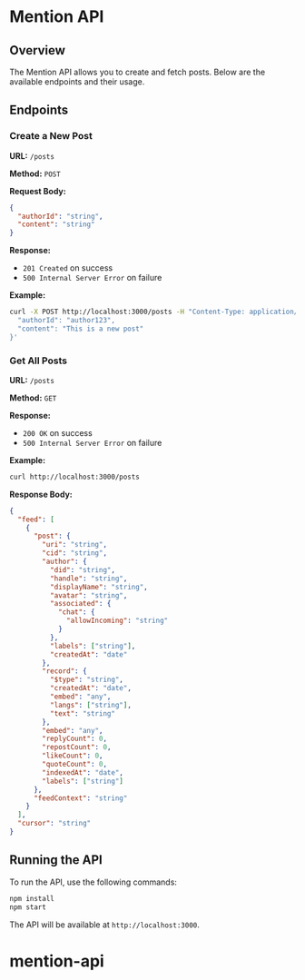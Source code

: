 # Mention API

## Overview

The Mention API allows you to create and fetch posts. Below are the available endpoints and their usage.

## Endpoints

### Create a New Post

**URL:** `/posts`

**Method:** `POST`

**Request Body:**
```json
{
  "authorId": "string",
  "content": "string"
}
```

**Response:**
- `201 Created` on success
- `500 Internal Server Error` on failure

**Example:**
```bash
curl -X POST http://localhost:3000/posts -H "Content-Type: application/json" -d '{
  "authorId": "author123",
  "content": "This is a new post"
}'
```

### Get All Posts

**URL:** `/posts`

**Method:** `GET`

**Response:**
- `200 OK` on success
- `500 Internal Server Error` on failure

**Example:**
```bash
curl http://localhost:3000/posts
```

**Response Body:**
```json
{
  "feed": [
    {
      "post": {
        "uri": "string",
        "cid": "string",
        "author": {
          "did": "string",
          "handle": "string",
          "displayName": "string",
          "avatar": "string",
          "associated": {
            "chat": {
              "allowIncoming": "string"
            }
          },
          "labels": ["string"],
          "createdAt": "date"
        },
        "record": {
          "$type": "string",
          "createdAt": "date",
          "embed": "any",
          "langs": ["string"],
          "text": "string"
        },
        "embed": "any",
        "replyCount": 0,
        "repostCount": 0,
        "likeCount": 0,
        "quoteCount": 0,
        "indexedAt": "date",
        "labels": ["string"]
      },
      "feedContext": "string"
    }
  ],
  "cursor": "string"
}
```

## Running the API

To run the API, use the following commands:

```bash
npm install
npm start
```

The API will be available at `http://localhost:3000`.
# mention-api
